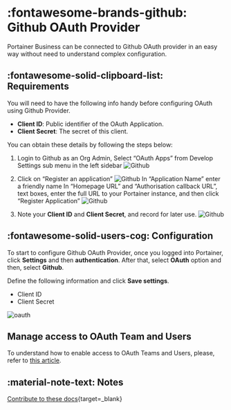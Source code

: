 # :fontawesome-brands-github: Github OAuth Provider

Portainer Business can be connected to Github OAuth provider in an easy way without need to understand complex configuration.


## :fontawesome-solid-clipboard-list: Requirements

You will need to have the following info handy before configuring OAuth using Github Provider.

* <b>Client ID</b>: Public identifier of the OAuth Application.
* <b>Client Secret</b>: The secret of this client.

You can obtain these details by following the steps below:

1. Login to Github as an Org Admin,
Select “OAuth Apps” from Develop Settings sub menu in the left sidebar
    ![Github](assets/oauthgithub1.png)

2. Click on “Register an application”
    ![Github](assets/oauthgithub2.png)
In “Application Name” enter a friendly name
In “Homepage URL” and “Authorisation callback URL”, text boxes, enter the full URL to your Portainer instance, and then click “Register Application”
    ![Github](assets/oauthgithub3.png)

3. Note your <b>Client ID</b> and <b>Client Secret</b>, and record for later use.
    ![Github](assets/oauthgithub4.png)

## :fontawesome-solid-users-cog: Configuration

To start to configure Github OAuth Provider, once you logged into Portainer, click <b>Settings</b> and then <b>authentication</b>. After that, select <b>OAuth</b> option and then, select <b>Github</b>.

Define the following information and click <b>Save settings</b>.

* Client ID
* Client Secret

![oauth](assets/github.png)



## Manage access to OAuth Team and Users

To understand how to enable access to OAuth Teams and Users, please, refer to [this article](/v2.0-be/endpoints/access/).

## :material-note-text: Notes

[Contribute to these docs](https://github.com/portainer/portainer-docs/blob/master/contributing.md){target=_blank}